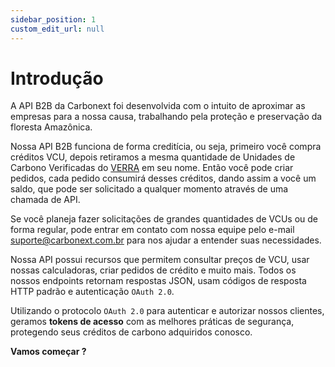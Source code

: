 ```yaml
---
sidebar_position: 1
custom_edit_url: null
---
```


# Introdução

A API B2B da Carbonext foi desenvolvida com o intuito de aproximar as empresas para a nossa causa, trabalhando pela proteção e preservação da floresta Amazônica.

Nossa API B2B funciona de forma creditícia, ou seja, primeiro você compra créditos VCU, depois retiramos a mesma quantidade de Unidades de Carbono Verificadas do [VERRA](https://verra.org/) em seu nome. Então você pode criar pedidos, cada pedido consumirá desses créditos, dando assim a você um saldo, que pode ser solicitado a qualquer momento através de uma chamada de API.

Se você planeja fazer solicitações de grandes quantidades de VCUs ou de forma regular, pode entrar em contato com nossa equipe pelo e-mail [suporte@carbonext.com.br](mailto:suporte@carbonext.com.br) para nos ajudar a entender suas necessidades.

Nossa API possui recursos que permitem consultar preços de VCU, usar nossas calculadoras, criar pedidos de crédito e muito mais. Todos os nossos endpoints retornam respostas JSON, usam códigos de resposta HTTP padrão e autenticação `OAuth 2.0`.

Utilizando o protocolo `OAuth 2.0` para autenticar e autorizar nossos clientes, geramos **tokens de acesso** com as melhores práticas de segurança, protegendo seus créditos de carbono adquiridos conosco.

**Vamos começar ?**
